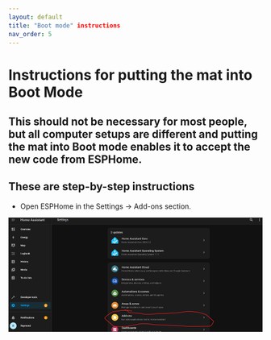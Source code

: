```yaml
---
layout: default
title: "Boot mode" instructions
nav_order: 5
---
```


# Instructions for putting the mat into Boot Mode

## This should not be necessary for most people, but all computer setups are different and putting the mat into Boot mode enables it to accept the new code from ESPHome.

## These are step-by-step instructions

- Open ESPHome in the Settings -> Add-ons section.
<img src="images/select_addons.png" width="600">
